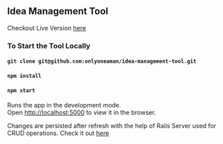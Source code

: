 ## Idea Management Tool

Checkout Live Version [here](https://onlyoneaman-imt.netlify.app/)

### To Start the Tool Locally

#### `git clone git@github.com:onlyoneaman/idea-management-tool.git`
#### `npm install`
#### `npm start`

Runs the app in the development mode.\
Open [http://localhost:5000](http://localhost:5000) to view it in the browser.

Changes are persisted after refresh with the help of Rails Server used for CRUD operations. Check it out [here](https://github.com/onlyoneaman/simple-rails-server-crud)

